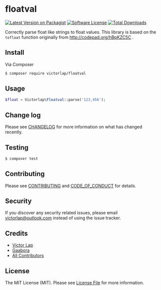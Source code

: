 # floatval

[![Latest Version on Packagist][ico-version]][link-packagist]
[![Software License][ico-license]](LICENSE.md)
[![Total Downloads][ico-downloads]][link-downloads]

Correctly parse float like strings to float values. This library is based on the `tofloat` function originally from http://codepad.org/hBpKZC5C .

## Install

Via Composer

``` bash
$ composer require victorlap/floatval
```

## Usage

``` php
$float = Victorlap\Floatval::parse('123,456');
```

## Change log

Please see [CHANGELOG](CHANGELOG.md) for more information on what has changed recently.

## Testing

``` bash
$ composer test
```

## Contributing

Please see [CONTRIBUTING](CONTRIBUTING.md) and [CODE_OF_CONDUCT](CODE_OF_CONDUCT.md) for details.

## Security

If you discover any security related issues, please email victorlap@outlook.com instead of using the issue tracker.

## Credits

- [Victor Lap][link-author]
- [Gaabora](http://codepad.org/users/gaabora)
- [All Contributors][link-contributors]

## License

The MIT License (MIT). Please see [License File](LICENSE.md) for more information.

[ico-version]: https://img.shields.io/packagist/v/victorlap/floatval.svg?style=flat-square
[ico-license]: https://img.shields.io/badge/license-MIT-brightgreen.svg?style=flat-square
[ico-downloads]: https://img.shields.io/packagist/dt/victorlap/floatval.svg?style=flat-square

[link-packagist]: https://packagist.org/packages/victorlap/floatval
[link-downloads]: https://packagist.org/packages/victorlap/floatval
[link-author]: https://github.com/victorlap
[link-contributors]: ../../contributors
